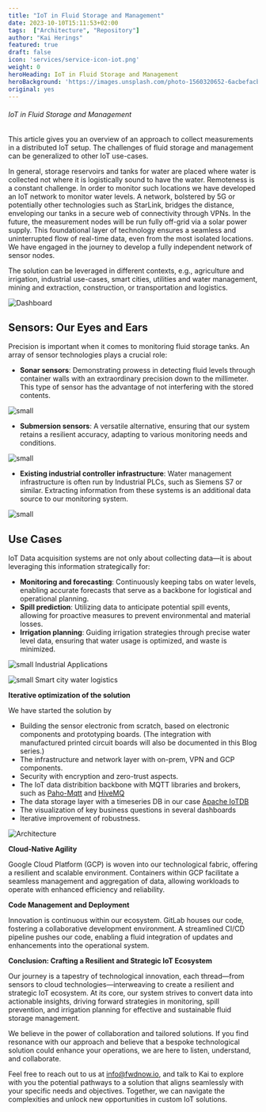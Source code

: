 ```yaml
---
title: "IoT in Fluid Storage and Management"
date: 2023-10-10T15:11:53+02:00
tags:  ["Architecture", "Repository"]
author: "Kai Herings"
featured: true
draft: false
icon: 'services/service-icon-iot.png'
weight: 0
heroHeading: IoT in Fluid Storage and Management
heroBackground: 'https://images.unsplash.com/photo-1560320652-6acbefacb0fd?ixlib=rb-4.0.3&q=85&fm=jpg&crop=entropy&cs=srgb&w=3600'
original: yes
---
```


###### IoT in Fluid Storage and Management

This article gives you an overview of an approach to collect measurements in a distributed IoT setup. The challenges of fluid storage and management can be generalized to other IoT use-cases.

In general, storage reservoirs and tanks for water are placed where water is collected not where it is logistically sound to have the water. Remoteness is a constant challenge. In order to monitor such locations we have developed an IoT network to monitor water levels. A network, bolstered by 5G or potentially other technologies such as StarLink, bridges the distance, enveloping our tanks in a secure web of connectivity through VPNs. In the future, the measurement nodes will be run fully off-grid via a solar power supply. This foundational layer of technology ensures a seamless and uninterrupted flow of real-time data, even from the most isolated locations. We have engaged in the journey to develop a fully independent network of sensor nodes. 

The solution can be leveraged in different contexts, e.g., agriculture and irrigation, industrial use-cases, smart cities, utilities and water management, mining and extraction, construction, or transportation and logistics.

![Dashboard](/images/blog/dashboard.jpeg)

## **Sensors: Our Eyes and Ears**

Precision is important when it comes to monitoring fluid storage tanks. An array of sensor technologies plays a crucial role:

- **Sonar sensors**: Demonstrating prowess in detecting fluid levels through container walls with an extraordinary precision down to the millimeter. This type of sensor has the advantage of not interfering with the stored contents.

![small](/images/blog/sonarsensor.jpg)


- **Submersion sensors**: A versatile alternative, ensuring that our system retains a resilient accuracy, adapting to various monitoring needs and conditions.

![small](/images/blog/submersionsensor.jpg?width=120px&height=60px)

- **Existing industrial controller infrastructure**: Water management infrastructure is often run by Industrial PLCs, such as Siemens S7 or similar. Extracting information from these systems is an additional data source to our monitoring system.

![small](/images/blog/s7.png)


## Use Cases


IoT Data acquisition systems are not only about  collecting data—it is about leveraging this information strategically for:

- **Monitoring and forecasting**: Continuously keeping tabs on water levels, enabling accurate forecasts that serve as a backbone for logistical and operational planning.
- **Spill prediction**: Utilizing data to anticipate potential spill events, allowing for proactive measures to prevent environmental and material losses.
- **Irrigation planning**: Guiding irrigation strategies through precise water level data, ensuring that water usage is optimized, and waste is minimized.

![small](/images/blog/metalcontainers.jpg)
Industrial Applications

![small](/images/blog/plasticcontainers.jpg)
Smart city water logistics

**Iterative optimization of the solution**






We have started the solution by 

- Building the sensor electronic from scratch, based on electronic components and prototyping boards. (The integration with manufactured printed circuit boards will also be documented in this Blog series.)
- The infrastructure and network layer with on-prem, VPN and GCP components.
- Security with encryption and zero-trust aspects.
- The IoT data distribition backbone with MQTT libraries and brokers, such as [Paho-Mqtt](https://pypi.org/project/paho-mqtt/) and [HiveMQ](https://www.hivemq.com/developers/community/)
- The data storage layer with a timeseries DB in our case [Apache IoTDB](https://iotdb.apache.org/)
- The  visualization of key business questions in several dashboards
- Iterative improvement of robustness.

![Architecture](/images/blog/iotarch.jpg)

**Cloud-Native Agility**

Google Cloud Platform (GCP) is woven into our technological fabric, offering a resilient and scalable environment. Containers within GCP facilitate a seamless management and aggregation of data, allowing workloads to operate with enhanced efficiency and reliability.

**Code Management and Deployment**

Innovation is continuous within our ecosystem. GitLab houses our code, fostering a collaborative development environment. A streamlined CI/CD pipeline pushes our code, enabling a fluid integration of updates and enhancements into the operational system.

**Conclusion: Crafting a Resilient and Strategic IoT Ecosystem**

Our journey is a tapestry of technological innovation, each thread—from sensors to cloud technologies—interweaving to create a resilient and strategic IoT ecosystem. At its core, our system strives to convert data into actionable insights, driving forward strategies in monitoring, spill prevention, and irrigation planning for effective and sustainable fluid storage management.

We believe in the power of collaboration and tailored solutions. If you find resonance with our approach and believe that a bespoke technological solution could enhance your operations, we are here to listen, understand, and collaborate.

Feel free to reach out to us at [info@fwdnow.io](mailto:info@fwdnow.io), and talk to Kai to explore with you the potential pathways to a solution that aligns seamlessly with your specific needs and objectives. Together, we can navigate the complexities and unlock new opportunities in custom IoT solutions.


